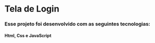 # Tela de Login
### Esse projeto foi desenvolvido com as seguintes tecnologias:
#### Html, Css e JavaScript <br>

